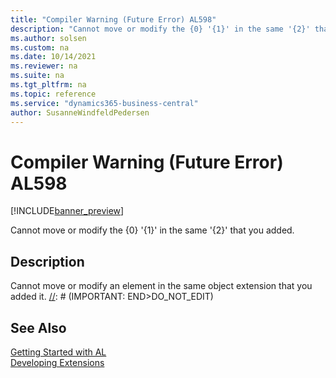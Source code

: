 ```yaml
---
title: "Compiler Warning (Future Error) AL598"
description: "Cannot move or modify the {0} '{1}' in the same '{2}' that you added."
ms.author: solsen
ms.custom: na
ms.date: 10/14/2021
ms.reviewer: na
ms.suite: na
ms.tgt_pltfrm: na
ms.topic: reference
ms.service: "dynamics365-business-central"
author: SusanneWindfeldPedersen
---
```

[//]: # (START>DO_NOT_EDIT)
[//]: # (IMPORTANT:Do not edit any of the content between here and the END>DO_NOT_EDIT.)
[//]: # (Any modifications should be made in the .xml files in the ModernDev repo.)
# Compiler Warning (Future Error) AL598

[!INCLUDE[banner_preview](../includes/banner_preview.md)]

Cannot move or modify the {0} '{1}' in the same '{2}' that you added.

## Description
Cannot move or modify an element in the same object extension that you added it.
[//]: # (IMPORTANT: END>DO_NOT_EDIT)
## See Also  
[Getting Started with AL](../devenv-get-started.md)  
[Developing Extensions](../devenv-dev-overview.md)  